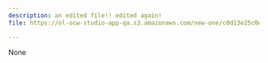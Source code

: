 ```yaml
---
description: an edited file!! edited again!
file: https://ol-ocw-studio-app-qa.s3.amazonaws.com/new-one/c0d13e25c0d24b6bb7808c1a4c6cb407_CICD_with_Docker_Kubernetes_Semaphore.pdf

---
```

None